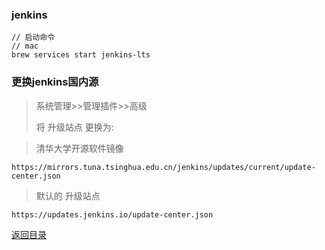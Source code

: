 ### jenkins
    
    
    
    // 启动命令
    // mac
    brew services start jenkins-lts

### 更换jenkins国内源

>系统管理>>管理插件>>高级
>
>将 升级站点 更换为:

>清华大学开源软件镜像

    https://mirrors.tuna.tsinghua.edu.cn/jenkins/updates/current/update-center.json

>默认的 升级站点

    https://updates.jenkins.io/update-center.json
    
    
    
[返回目录](../README.md)